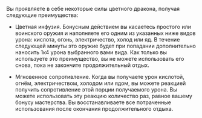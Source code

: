 Вы проявляете в себе некоторые силы цветного дракона, получая следующие преимущества:





- Цветная инфузия. Бонусным действием вы касаетесь простого или воинского оружия и наполняете его одним из указанных ниже видов урона: кислота, огонь, электричество, холод или яд. В течение следующей минуты это оружие будет при попадании дополнительно наносить 1к4 урона выбранного вами вида. Как только вы используете это преимущество, вы не можете использовать его снова, пока не закончите продолжительный отдых.

- Мгновенное сопротивление. Когда вы получаете урон кислотой, огнём, электричеством, холодом или ядом, вы можете реакцией получить сопротивление этой порции получаемого урона. Вы можете использовать эту реакцию количество раз, равное вашему бонусу мастерства. Вы восстанавливаете все потраченные использования после окончания продолжительного отдыха.

